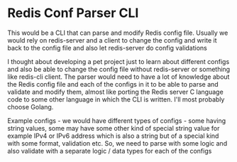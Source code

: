 
# Redis Conf Parser CLI

This would be a CLI that can parse and modify Redis config file. Usually we would rely on redis-server and a client to change the config and write it back to the config file and also let redis-server do config validations

I thought about developing a pet project just to learn about different configs and also be able to change the config file without redis-server or something like redis-cli client. The parser would need to have a lot of knowledge about the Redis config file and each of the configs in it to be able to parse and validate and modify them, almost like porting the Redis server C language code to some other language in which the CLI is written. I'll most probably choose Golang.

Example configs - we would have different types of configs - some having string values, some may have some other kind of special string value for example IPv4 or IPv6 address which is also a string but of a special kind with some format, validation etc. So, we need to parse with some logic and also validate with a separate logic / data types for each of the configs
